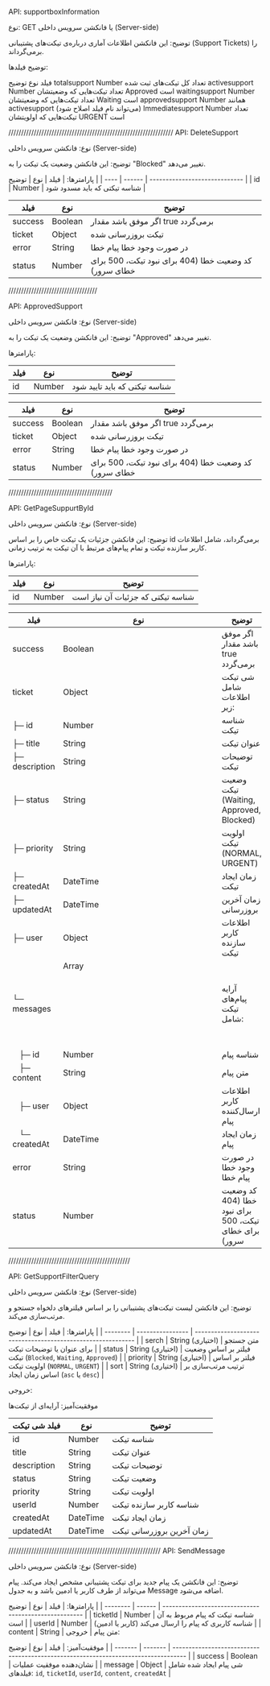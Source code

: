 API: supportboxInformation

نوع: GET یا فانکشن سرویس داخلی (Server-side)

توضیح:
این فانکشن اطلاعات آماری درباره‌ی تیکت‌های پشتیبانی (Support Tickets) را برمی‌گرداند.

توضیح فیلدها:

فیلد نوع توضیح
totalsupport Number تعداد کل تیکت‌های ثبت شده
activesupport Number تعداد تیکت‌هایی که وضعیتشان Approved است
waitingsupport Number تعداد تیکت‌هایی که وضعیتشان Waiting است
approvedsupport Number همانند activesupport (می‌تواند نام فیلد اصلاح شود)
Immediatesupport Number تعداد تیکت‌هایی که اولویتشان URGENT است

/////////////////////////////////////////////////////////////////
API: DeleteSupport

نوع: فانکشن سرویس داخلی (Server-side)

توضیح:
این فانکشن وضعیت یک تیکت را به "Blocked" تغییر می‌دهد.

پارامترها:
| فیلد | نوع | توضیح |
| ---- | ------ | ----------------------------- |
| id | Number | شناسه تیکتی که باید مسدود شود |

| فیلد    | نوع     | توضیح                                                 |
| ------- | ------- | ----------------------------------------------------- |
| success | Boolean | اگر موفق باشد مقدار true برمی‌گردد                    |
| ticket  | Object  | تیکت بروزرسانی شده                                    |
| error   | String  | در صورت وجود خطا پیام خطا                             |
| status  | Number  | کد وضعیت خطا (404 برای نبود تیکت، 500 برای خطای سرور) |

///////////////////////////////////

API: ApprovedSupport

نوع: فانکشن سرویس داخلی (Server-side)

توضیح:
این فانکشن وضعیت یک تیکت را به "Approved" تغییر می‌دهد.

پارامترها:

| فیلد | نوع    | توضیح                         |
| ---- | ------ | ----------------------------- |
| id   | Number | شناسه تیکتی که باید تایید شود |

| فیلد    | نوع     | توضیح                                                 |
| ------- | ------- | ----------------------------------------------------- |
| success | Boolean | اگر موفق باشد مقدار true برمی‌گردد                    |
| ticket  | Object  | تیکت بروزرسانی شده                                    |
| error   | String  | در صورت وجود خطا پیام خطا                             |
| status  | Number  | کد وضعیت خطا (404 برای نبود تیکت، 500 برای خطای سرور) |

/////////////////////////////////////////

API: GetPageSuppurtById

نوع: فانکشن سرویس داخلی (Server-side)

توضیح:
این فانکشن جزئیات یک تیکت خاص را بر اساس id برمی‌گرداند، شامل اطلاعات کاربر سازنده تیکت و تمام پیام‌های مرتبط با آن تیکت به ترتیب زمانی.

پارامترها:

| فیلد | نوع    | توضیح                             |
| ---- | ------ | --------------------------------- |
| id   | Number | شناسه تیکتی که جزئیات آن نیاز است |

| فیلد            | نوع           | توضیح                                                 |
| --------------- | ------------- | ----------------------------------------------------- |
| success         | Boolean       | اگر موفق باشد مقدار true برمی‌گردد                    |
| ticket          | Object        | شی تیکت شامل اطلاعات زیر:                             |
| ├─ id           | Number        | شناسه تیکت                                            |
| ├─ title        | String        | عنوان تیکت                                            |
| ├─ description  | String        | توضیحات تیکت                                          |
| ├─ status       | String        | وضعیت تیکت (Waiting, Approved, Blocked)               |
| ├─ priority     | String        | اولویت تیکت (NORMAL, URGENT)                          |
| ├─ createdAt    | DateTime      | زمان ایجاد تیکت                                       |
| ├─ updatedAt    | DateTime      | زمان آخرین بروزرسانی                                  |
| ├─ user         | Object        | اطلاعات کاربر سازنده تیکت                             |
| └─ messages     | Array<Object> | آرایه پیام‌های تیکت شامل:                             |
|    ├─ id        | Number        | شناسه پیام                                            |
|    ├─ content   | String        | متن پیام                                              |
|    ├─ user      | Object        | اطلاعات کاربر ارسال‌کننده پیام                        |
|    └─ createdAt | DateTime      | زمان ایجاد پیام                                       |
| error           | String        | در صورت وجود خطا پیام خطا                             |
| status          | Number        | کد وضعیت خطا (404 برای نبود تیکت، 500 برای خطای سرور) |

////////////////////////////////////////////////

API: GetSupportFilterQuery

نوع: فانکشن سرویس داخلی (Server-side)

توضیح:
این فانکشن لیست تیکت‌های پشتیبانی را بر اساس فیلترهای دلخواه جستجو و مرتب‌سازی می‌کند.

پارامترها:
| فیلد | نوع | توضیح |
| -------- | ---------------- | ----------------------------------------------------------- |
| serch | String (اختیاری) | متن جستجو برای عنوان یا توضیحات تیکت |
| status | String (اختیاری) | فیلتر بر اساس وضعیت تیکت (`Blocked`, `Waiting`, `Approved`) |
| priority | String (اختیاری) | فیلتر بر اساس اولویت تیکت (`NORMAL`, `URGENT`) |
| sort | String (اختیاری) | ترتیب مرتب‌سازی بر اساس زمان ایجاد (`asc` یا `desc`) |

خروجی:

موفقیت‌آمیز: آرایه‌ای از تیکت‌ها

| فیلد شی تیکت | نوع      | توضیح                     |
| ------------ | -------- | ------------------------- |
| id           | Number   | شناسه تیکت                |
| title        | String   | عنوان تیکت                |
| description  | String   | توضیحات تیکت              |
| status       | String   | وضعیت تیکت                |
| priority     | String   | اولویت تیکت               |
| userId       | Number   | شناسه کاربر سازنده تیکت   |
| createdAt    | DateTime | زمان ایجاد تیکت           |
| updatedAt    | DateTime | زمان آخرین بروزرسانی تیکت |

////////////////////////////////////////////////////////////
API: SendMessage

نوع: فانکشن سرویس داخلی (Server-side)

توضیح:
این فانکشن یک پیام جدید برای تیکت پشتیبانی مشخص ایجاد می‌کند. پیام می‌تواند از طرف کاربر یا ادمین باشد و به جدول Message اضافه می‌شود.

پارامترها:
| فیلد | نوع | توضیح |
| -------- | ------ | ----------------------------------------------------- |
| ticketId | Number | شناسه تیکت که پیام مربوط به آن است |
| userId | Number | شناسه کاربری که پیام را ارسال می‌کند (کاربر یا ادمین) |
| content | String | متن پیام |
خروجی:

موفقیت‌آمیز:
| فیلد | نوع | توضیح |
| ------- | ------- | ---------------------------------------------------------------------------------- |
| success | Boolean | نشان‌دهنده موفقیت عملیات |
| message | Object | شی پیام ایجاد شده شامل فیلدهای: `id`, `ticketId`, `userId`, `content`, `createdAt` |
